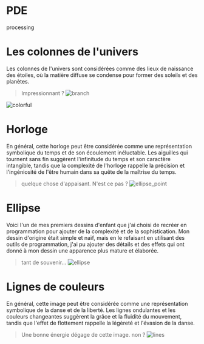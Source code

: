 # PDE
processing

# Les colonnes de l'univers
Les colonnes de l'univers sont considérées comme des lieux de naissance des étoiles, où la matière diffuse se condense pour former des soleils et des planètes.
> Impressionnant ?
![branch](https://user-images.githubusercontent.com/96072629/206521155-cabec110-c09c-4d09-a5b8-e1553c667ff1.png)

![colorful](https://user-images.githubusercontent.com/96072629/206521206-1736c3a9-e10c-460f-8aaa-5ec1e71250f7.png)

# Horloge
En général, cette horloge peut être considérée comme une représentation symbolique du temps et de son écoulement inéluctable. Les aiguilles qui tournent sans fin suggèrent l'infinitude du temps et son caractère intangible, tandis que la complexité de l'horloge rappelle la précision et l'ingéniosité de l'être humain dans sa quête de la maîtrise du temps.
> quelque chose d'appaisant. N'est ce pas ?
![ellipse_point](https://user-images.githubusercontent.com/96072629/206521244-9bc857e9-52f3-46b5-a177-9bf00458e006.png)

# Ellipse
Voici l'un de mes premiers dessins d'enfant que j'ai choisi de recréer en programmation pour ajouter de la complexité et de la sophistication. Mon dessin d'origine était simple et naïf, mais en le refaisant en utilisant des outils de programmation, j'ai pu ajouter des détails et des effets qui ont donné à mon dessin une apparence plus mature et élaborée.
> tant de souvenir...
![ellipse](https://user-images.githubusercontent.com/96072629/206521266-aa4e3163-cbcd-4433-b222-37e7f2326816.png)

# Lignes de couleurs
En général, cette image peut être considérée comme une représentation symbolique de la danse et de la liberté. Les lignes ondulantes et les couleurs changeantes suggèrent la grâce et la fluidité du mouvement, tandis que l'effet de flottement rappelle la légèreté et l'évasion de la danse.
> Une bonne énergie dégage de cette image. non ?
![lines](https://user-images.githubusercontent.com/96072629/206521285-5de66e9b-828a-4bc2-9d34-cf3f9b9f2dc3.png)
